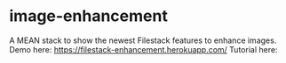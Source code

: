 # image-enhancement
A MEAN stack to show the newest Filestack features to enhance images. 
Demo here: https://filestack-enhancement.herokuapp.com/
Tutorial here: 


